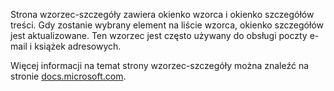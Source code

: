﻿Strona wzorzec-szczegóły zawiera okienko wzorca i okienko szczegółów treści. Gdy zostanie wybrany element na liście wzorca, okienko szczegółów jest aktualizowane. Ten wzorzec jest często używany do obsługi poczty e-mail i książek adresowych.

Więcej informacji na temat strony wzorzec-szczegóły można znaleźć na stronie [docs.microsoft.com](https://docs.microsoft.com/windows/uwp/controls-and-patterns/master-details).
